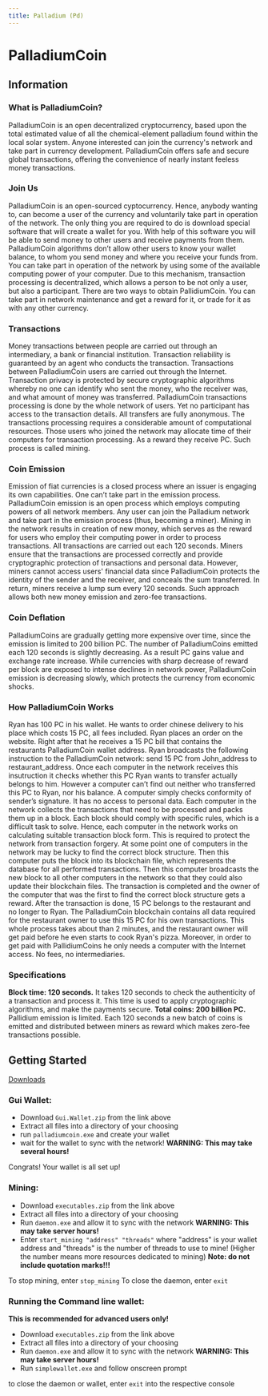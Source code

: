 ```yaml
---
title: Palladium (Pd)
---
```


# PalladiumCoin

## Information

### What is PalladiumCoin?
PalladiumCoin is an open decentralized cryptocurrency, based upon the total estimated value of all the chemical-element palladium found within the local solar system. Anyone interested can join the currency's network and take part in currency development.
PalladiumCoin offers safe and secure global transactions, offering the convenience of nearly instant feeless money transactions.

### Join Us
PalladiumCoin is an open-sourced cyptocurrency. Hence, anybody wanting to, can become a user of the currency and voluntarily take part in operation of the network. The only thing you are required to do is download special software that will create a wallet for you. With help of this software you will be able to send money to other users and receive payments from them.
PalladiumCoin algorithms don’t allow other users to know your wallet balance, to whom you send money and where you receive your funds from.
You can take part in operation of the network by using some of the available computing power of your computer. Due to this mechanism, transaction processing is decentralized, which allows a person to be not only a user, but also a participant.
There are two ways to obtain PallidiumCoin. You can take part in network maintenance and get a reward for it, or trade for it as with any other currency.

### Transactions
Money transactions between people are carried out through an intermediary, a bank or financial institution. Transaction reliability is guaranteed by an agent who conducts the transaction.
Transactions between PalladiumCoin users are carried out through the Internet. Transaction privacy is protected by secure cryptographic algorithms whereby no one can identify who sent the money, who the receiver was, and what amount of money was transferred.
PalladiumCoin transactions processing is done by the whole network of users. Yet no participant has access to the transaction details. All transfers are fully anonymous.
The transactions processing requires a considerable amount of computational resources. Those users who joined the network may allocate time of their computers for transaction processing. As a reward they receive PC. Such process is called mining.

### Coin Emission
Emission of fiat currencies is a closed process where an issuer is engaging its own capabilities. One can’t take part in the emission process.
PalladiumCoin emission is an open process which employs computing powers of all network members. Any user can join the Palladium network and take part in the emission process (thus, becoming a miner).
Mining in the network results in creation of new money, which serves as the reward for users who employ their computing power in order to process transactions.
All transactions are carried out each 120 seconds. Miners ensure that the transactions are processed correctly and provide cryptographic protection of transactions and personal data. However, miners cannot access users' financial data since PalladiumCoin protects the identity of the sender and the receiver, and conceals the sum transferred.
In return, miners receive a lump sum every 120 seconds. Such approach allows both new money emission and zero-fee transactions.

### Coin Deflation
PalladiumCoins are gradually getting more expensive over time, since the emission is limited to 200 billion PC. The number of PalladiumCoins emitted each 120 seconds is slightly decreasing. As a result PC gains value and exchange rate increase.
While currencies with sharp decrease of reward per block are exposed to intense declines in network power, PalladiumCoin emission is decreasing slowly, which protects the currency from economic shocks.

### How PalladiumCoin Works
Ryan has 100 PC in his wallet. He wants to order chinese delivery to his place which costs 15 PC, all fees included.
Ryan places an order on the website. Right after that he receives a 15 PC bill that contains the restaurants PalladiumCoin wallet address. Ryan broadcasts the following instruction to the PalladiumCoin network: send 15 PC from John_address to restaurant_address.
Once each computer in the network receives this insutruction it checks whether this PC Ryan wants to transfer actually belongs to him. However a computer can’t find out neither who transferred this PC to Ryan, nor his balance. A computer simply checks conformity of sender’s signature. It has no access to personal data. 
Each computer in the network collects the transactions that need to be processed and packs them up in a block. Each block should comply with specific rules, which is a difficult task to solve. Hence, each computer in the network works on calculating suitable transaction block form. This is required to protect the network from transaction forgery.
At some point one of computers in the network may be lucky to find the correct block structure. Then this computer puts the block into its blockchain file, which represents the database for all performed transactions. Then this computer broadcasts the new block to all other computers in the network so that they could also update their blockchain files. The transaction is completed and the owner of the computer that was the first to find the correct block structure gets a reward.
After the transaction is done, 15 PC belongs to the restaurant and no longer to Ryan. The PalladiumCoin blockchain contains all data required for the restaurant owner to use this 15 PC for his own transactions.
This whole process takes about than 2 minutes, and the restaurant owner will get paid before he even starts to cook Ryan's pizza. Moreover, in order to get paid with PallidiumCoins he only needs a computer with the Internet access. No fees, no intermediaries.

### Specifications
**Block time: 120 seconds.** It takes 120 seconds to check the authenticity of a transaction and process it. This time is used to apply cryptographic algorithms, and make the payments secure.
**Total coins: 200 billion PC.** Pallidium emission is limited. Each 120 seconds a new batch of coins is emitted and distributed between miners as reward which makes zero-fee transactions possible.

## Getting Started

[Downloads](https://github.com/PalladiumCo1n/palladium/releases)

### Gui Wallet:
- Download `Gui.Wallet.zip` from the link above
- Extract all files into a directory of your choosing
- run `palladiumcoin.exe` and create your wallet
- wait for the wallet to sync with the network! **WARNING: This may take several hours!**

Congrats! Your wallet is all set up!



### Mining:
- Download `executables.zip` from the link above
- Extract all files into a directory of your choosing
- Run `daemon.exe` and allow it to sync with the network **WARNING: This may take server hours!**
- Enter `start_mining "address" "threads"` where "address" is your wallet address and "threads" is the number of threads to use to mine! (Higher the number means more resources dedicated to mining) **Note: do not include quotation marks!!!**

To stop mining, enter `stop_mining` 
To close the daemon, enter `exit`

### Running the Command line wallet:
**This is recommended for advanced users only!**

- Download `executables.zip` from the link above
- Extract all files into a directory of your choosing
- Run `daemon.exe` and allow it to sync with the network **WARNING: This may take server hours!**
- Run `simplewallet.exe` and follow onscreen prompt

 to close the daemon or wallet, enter `exit` into the respective console





